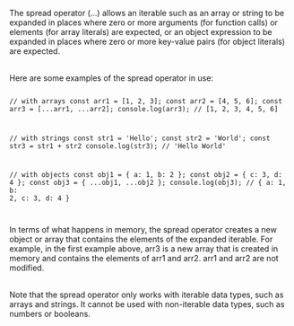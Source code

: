 The spread operator (...) allows an iterable such as an array or string to be expanded in places where zero or more arguments (for function calls) or elements (for array literals) are expected, or an object expression to be expanded in places where zero or more key-value pairs (for object literals) are expected.

<br/>
Here are some examples of the spread operator in use:

<Code language='javascript'>

// with arrays
const arr1 = [1, 2, 3];
const arr2 = [4, 5, 6];
const arr3 = [...arr1, ...arr2];
console.log(arr3); // [1, 2, 3, 4, 5, 6]

// with strings
const str1 = 'Hello';
const str2 = 'World';
const str3 = str1 + str2
console.log(str3); // 'Hello World'

// with objects
const obj1 = { a: 1, b: 2 };
const obj2 = { c: 3, d: 4 };
const obj3 = { ...obj1, ...obj2 };
console.log(obj3); // { a: 1, b: 2, c: 3, d: 4 }

</Code>

In terms of what happens in memory, the spread operator creates a new object or array that contains the elements of the expanded iterable. For example, in the first example above, arr3 is a new array that is created in memory and contains the elements of arr1 and arr2. arr1 and arr2 are not modified.

<br/>
Note that the spread operator only works with iterable data types, such as arrays and strings. It cannot be used with non-iterable data types, such as numbers or booleans.
